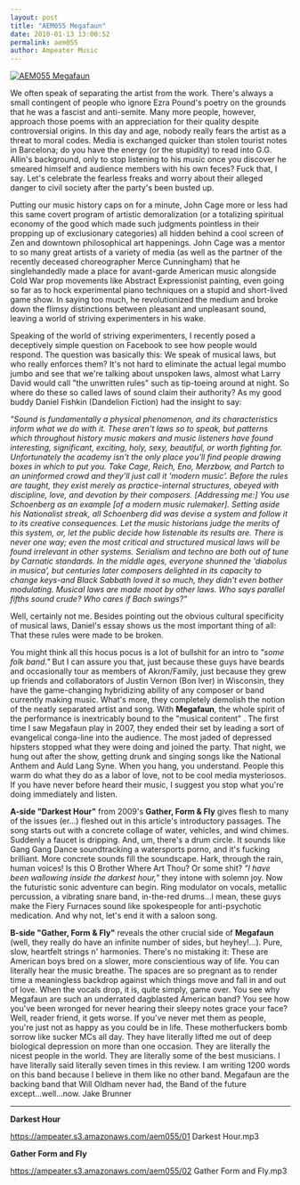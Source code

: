 ```yaml
---
layout: post
title: "AEM055 Megafaun"
date: 2010-01-13 13:00:52
permalink: aem055
author: Ampeater Music
---
```

[![AEM055 Megafaun](https://ampeater.s3.amazonaws.com/aem055/Megafaun.jpg)](https://ampeater.s3.amazonaws.com/aem055/Megafaun.jpg)

We often speak of separating the artist from the work. There's always a small contingent of people who ignore Ezra Pound's poetry on the grounds that he was a fascist and anti-semite. Many more people, however, approach those poems with an appreciation for their quality despite controversial origins. In this day and age, nobody really fears the artist as a threat to moral codes. Media is exchanged quicker than stolen tourist notes in Barcelona; do you have the energy (or the stupidity) to read into G.G. Allin's background, only to stop listening to his music once you discover he smeared himself and audience members with his own feces? Fuck that, I say. Let's celebrate the fearless freaks and worry about their alleged danger to civil society after the party's been busted up.

<!-- more -->

Putting our music history caps on for a minute, John Cage more or less had this same covert program of artistic demoralization (or a totalizing spiritual economy of the good which made such judgments pointless in their propping up of exclusionary categories) all hidden behind a cool screen of Zen and downtown philosophical art happenings. John Cage was a mentor to so many great artists of a variety of media (as well as the partner of the recently deceased choreographer Merce Cunningham) that he singlehandedly made a place for avant-garde American music alongside Cold War prop movements like Abstract Expressionist painting, even going so far as to hock experimental piano techniques on a stupid and short-lived game show. In saying too much, he revolutionized the medium and broke down the flimsy distinctions between pleasant and unpleasant sound, leaving a world of striving experimenters in his wake.

Speaking of the world of striving experimenters, I recently posed a deceptively simple question on Facebook to see how people would respond. The question was basically this: We speak of musical laws, but who really enforces them? It's not hard to eliminate the actual legal mumbo jumbo and see that we're talking about unspoken laws, almost what Larry David would call "the unwritten rules" such as tip-toeing around at night. So where do these so called laws of sound claim their authority? As my good buddy Daniel Fishkin (Dandelion Fiction) had the insight to say:

_"Sound is fundamentally a physical phenomenon, and its characteristics inform what we do with it. These aren't laws so to speak, but patterns which throughout history music makers and music listeners have found interesting, significant, exciting, holy, sexy, beautiful, or worth fighting for. Unfortunately the academy isn't the only place you'll find people drawing boxes in which to put you. Take Cage, Reich, Eno, Merzbow, and Partch to an uninformed crowd and they'll just call it 'modern music'. Before the rules are taught, they exist merely as practice-internal structures, obeyed with discipline, love, and devotion by their composers. \[Addressing me:\] You use Schoenberg as an example \[of a modern music rulemaker\]. Setting aside his Nationalist streak, all Schoenberg did was devise a system and follow it to its creative consequences. Let the music historians judge the merits of this system, or, let the public decide how listenable its results are. There is never one way; even the most critical and structured musical laws will be found irrelevant in other systems. Serialism and techno are both out of tune by Carnatic standards. In the middle ages, everyone shunned the 'diabolus in musica', but centuries later composers delighted in its capacity to change keys-and Black Sabbath loved it so much, they didn't even bother modulating. Musical laws are made moot by other laws. Who says parallel fifths sound crude? Who cares if Bach swings?"_

Well, certainly not me. Besides pointing out the obvious cultural specificity of musical laws, Daniel's essay shows us the most important thing of all: That these rules were made to be broken.

You might think all this hocus pocus is a lot of bullshit for an intro to _"some folk band."_ But I can assure you that, just because these guys have beards and occasionally tour as members of Akron/Family, just because they grew up friends and collaborators of Justin Vernon (Bon Iver) in Wisconsin, they have the game-changing hybridizing ability of any composer or band currently making music. What's more, they completely demolish the notion of the neatly separated artist and song. With **Megafaun**, the whole spirit of the performance is inextricably bound to the "musical content" . The first time I saw Megafaun play in 2007, they ended their set by leading a sort of evangelical conga-line into the audience. The most jaded of depressed hipsters stopped what they were doing and joined the party. That night, we hung out after the show, getting drunk and singing songs like the National Anthem and Auld Lang Syne. When you hang, you understand. People this warm do what they do as a labor of love, not to be cool media mysteriosos. If you have never before heard their music, I suggest you stop what you're doing immediately and listen.

**A-side "Darkest Hour"** from 2009's **Gather, Form & Fly** gives flesh to many of the issues (er...) fleshed out in this article's introductory passages. The song starts out with a concrete collage of water, vehicles, and wind chimes. Suddenly a faucet is dripping. And, um, there's a drum circle. It sounds like Gang Gang Dance soundtracking a watersports porno, and it's fucking brilliant. More concrete sounds fill the soundscape. Hark, through the rain, human voices! Is this O Brother Where Art Thou? Or some shit? _"I have been wallowing inside the darkest hour,"_ they intone with solemn joy. Now the futuristic sonic adventure can begin. Ring modulator on vocals, metallic percussion, a vibrating snare band, in-the-red drums...I mean, these guys make the Fiery Furnaces sound like spokespeople for anti-psychotic medication. And why not, let's end it with a saloon song.

**B-side "Gather, Form & Fly"** reveals the other crucial side of **Megafaun** (well, they really do have an infinite number of sides, but heyhey!...). Pure, slow, heartfelt strings n' harmonies. There's no mistaking it: These are American boys bred on a slower, more conscientious way of life. You can literally hear the music breathe. The spaces are so pregnant as to render time a meaningless backdrop against which things move and fall in and out of love. When the vocals drop, it is, quite simply, game over. You see why Megafaun are such an underrated dagblasted American band? You see how you've been wronged for never hearing their sleepy notes grace your face? Well, reader friend, it gets worse. If you've never met them as people, you're just not as happy as you could be in life. These motherfuckers bomb sorrow like sucker MCs all day. They have literally lifted me out of deep biological depression on more than one occasion. They are literally the nicest people in the world. They are literally some of the best musicians. I have literally said literally seven times in this review. I am writing 1200 words on this band because I believe in them like no other band. Megafaun are the backing band that Will Oldham never had, the Band of the future except...well...now. Jake Brunner

---

**Darkest Hour**

https://ampeater.s3.amazonaws.com/aem055/01 Darkest Hour.mp3

**Gather Form and Fly**

https://ampeater.s3.amazonaws.com/aem055/02 Gather Form and Fly.mp3

